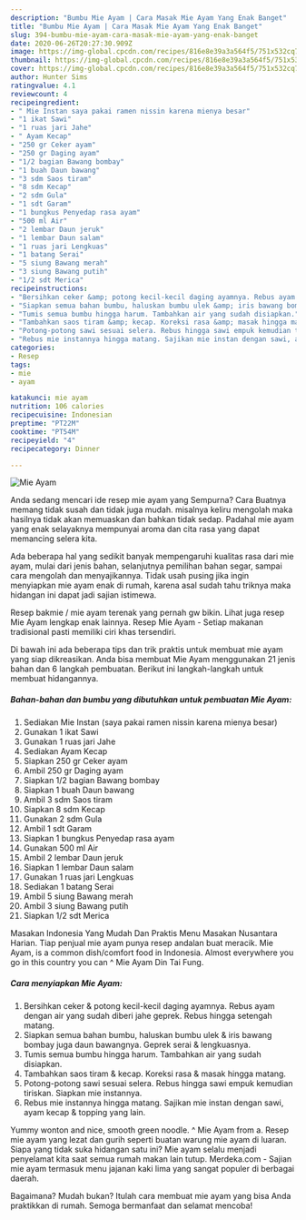 ```yaml
---
description: "Bumbu Mie Ayam | Cara Masak Mie Ayam Yang Enak Banget"
title: "Bumbu Mie Ayam | Cara Masak Mie Ayam Yang Enak Banget"
slug: 394-bumbu-mie-ayam-cara-masak-mie-ayam-yang-enak-banget
date: 2020-06-26T20:27:30.909Z
image: https://img-global.cpcdn.com/recipes/816e8e39a3a564f5/751x532cq70/mie-ayam-foto-resep-utama.jpg
thumbnail: https://img-global.cpcdn.com/recipes/816e8e39a3a564f5/751x532cq70/mie-ayam-foto-resep-utama.jpg
cover: https://img-global.cpcdn.com/recipes/816e8e39a3a564f5/751x532cq70/mie-ayam-foto-resep-utama.jpg
author: Hunter Sims
ratingvalue: 4.1
reviewcount: 4
recipeingredient:
- " Mie Instan saya pakai ramen nissin karena mienya besar"
- "1 ikat Sawi"
- "1 ruas jari Jahe"
- " Ayam Kecap"
- "250 gr Ceker ayam"
- "250 gr Daging ayam"
- "1/2 bagian Bawang bombay"
- "1 buah Daun bawang"
- "3 sdm Saos tiram"
- "8 sdm Kecap"
- "2 sdm Gula"
- "1 sdt Garam"
- "1 bungkus Penyedap rasa ayam"
- "500 ml Air"
- "2 lembar Daun jeruk"
- "1 lembar Daun salam"
- "1 ruas jari Lengkuas"
- "1 batang Serai"
- "5 siung Bawang merah"
- "3 siung Bawang putih"
- "1/2 sdt Merica"
recipeinstructions:
- "Bersihkan ceker &amp; potong kecil-kecil daging ayamnya. Rebus ayam dengan air yang sudah diberi jahe geprek. Rebus hingga setengah matang."
- "Siapkan semua bahan bumbu, haluskan bumbu ulek &amp; iris bawang bombay juga daun bawangnya. Geprek serai &amp; lengkuasnya."
- "Tumis semua bumbu hingga harum. Tambahkan air yang sudah disiapkan."
- "Tambahkan saos tiram &amp; kecap. Koreksi rasa &amp; masak hingga matang."
- "Potong-potong sawi sesuai selera. Rebus hingga sawi empuk kemudian tiriskan. Siapkan mie instannya."
- "Rebus mie instannya hingga matang. Sajikan mie instan dengan sawi, ayam kecap &amp; topping yang lain."
categories:
- Resep
tags:
- mie
- ayam

katakunci: mie ayam 
nutrition: 106 calories
recipecuisine: Indonesian
preptime: "PT22M"
cooktime: "PT54M"
recipeyield: "4"
recipecategory: Dinner

---
```



![Mie Ayam](https://img-global.cpcdn.com/recipes/816e8e39a3a564f5/751x532cq70/mie-ayam-foto-resep-utama.jpg)

Anda sedang mencari ide resep mie ayam yang Sempurna? Cara Buatnya memang tidak susah dan tidak juga mudah. misalnya keliru mengolah maka hasilnya tidak akan memuaskan dan bahkan tidak sedap. Padahal mie ayam yang enak selayaknya mempunyai aroma dan cita rasa yang dapat memancing selera kita.

Ada beberapa hal yang sedikit banyak mempengaruhi kualitas rasa dari mie ayam, mulai dari jenis bahan, selanjutnya pemilihan bahan segar, sampai cara mengolah dan menyajikannya. Tidak usah pusing jika ingin menyiapkan mie ayam enak di rumah, karena asal sudah tahu triknya maka hidangan ini dapat jadi sajian istimewa.

Resep bakmie / mie ayam terenak yang pernah gw bikin. Lihat juga resep Mie Ayam lengkap enak lainnya. Resep Mie Ayam - Setiap makanan tradisional pasti memiliki ciri khas tersendiri.


Di bawah ini ada beberapa tips dan trik praktis untuk membuat mie ayam yang siap dikreasikan. Anda bisa membuat Mie Ayam menggunakan 21 jenis bahan dan 6 langkah pembuatan. Berikut ini langkah-langkah untuk membuat hidangannya.

<!--inarticleads1-->

##### Bahan-bahan dan bumbu yang dibutuhkan untuk pembuatan Mie Ayam:

1. Sediakan  Mie Instan (saya pakai ramen nissin karena mienya besar)
1. Gunakan 1 ikat Sawi
1. Gunakan 1 ruas jari Jahe
1. Sediakan  Ayam Kecap
1. Siapkan 250 gr Ceker ayam
1. Ambil 250 gr Daging ayam
1. Siapkan 1/2 bagian Bawang bombay
1. Siapkan 1 buah Daun bawang
1. Ambil 3 sdm Saos tiram
1. Siapkan 8 sdm Kecap
1. Gunakan 2 sdm Gula
1. Ambil 1 sdt Garam
1. Siapkan 1 bungkus Penyedap rasa ayam
1. Gunakan 500 ml Air
1. Ambil 2 lembar Daun jeruk
1. Siapkan 1 lembar Daun salam
1. Gunakan 1 ruas jari Lengkuas
1. Sediakan 1 batang Serai
1. Ambil 5 siung Bawang merah
1. Ambil 3 siung Bawang putih
1. Siapkan 1/2 sdt Merica


Masakan Indonesia Yang Mudah Dan Praktis Menu Masakan Nusantara Harian. Tiap penjual mie ayam punya resep andalan buat meracik. Mie Ayam, is a common dish/comfort food in Indonesia. Almost everywhere you go in this country you can ^ Mie Ayam Din Tai Fung. 

<!--inarticleads2-->

##### Cara menyiapkan Mie Ayam:

1. Bersihkan ceker &amp; potong kecil-kecil daging ayamnya. Rebus ayam dengan air yang sudah diberi jahe geprek. Rebus hingga setengah matang.
1. Siapkan semua bahan bumbu, haluskan bumbu ulek &amp; iris bawang bombay juga daun bawangnya. Geprek serai &amp; lengkuasnya.
1. Tumis semua bumbu hingga harum. Tambahkan air yang sudah disiapkan.
1. Tambahkan saos tiram &amp; kecap. Koreksi rasa &amp; masak hingga matang.
1. Potong-potong sawi sesuai selera. Rebus hingga sawi empuk kemudian tiriskan. Siapkan mie instannya.
1. Rebus mie instannya hingga matang. Sajikan mie instan dengan sawi, ayam kecap &amp; topping yang lain.


Yummy wonton and nice, smooth green noodle. ^ Mie Ayam from a. Resep mie ayam yang lezat dan gurih seperti buatan warung mie ayam di luaran. Siapa yang tidak suka hidangan satu ini? Mie ayam selalu menjadi penyelamat kita saat semua rumah makan lain tutup. Merdeka.com - Sajian mie ayam termasuk menu jajanan kaki lima yang sangat populer di berbagai daerah. 

Bagaimana? Mudah bukan? Itulah cara membuat mie ayam yang bisa Anda praktikkan di rumah. Semoga bermanfaat dan selamat mencoba!
